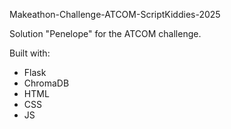 Makeathon-Challenge-ATCOM-ScriptKiddies-2025

Solution "Penelope" for the ATCOM challenge.

Built with:

- Flask
- ChromaDB
- HTML
- CSS
- JS
